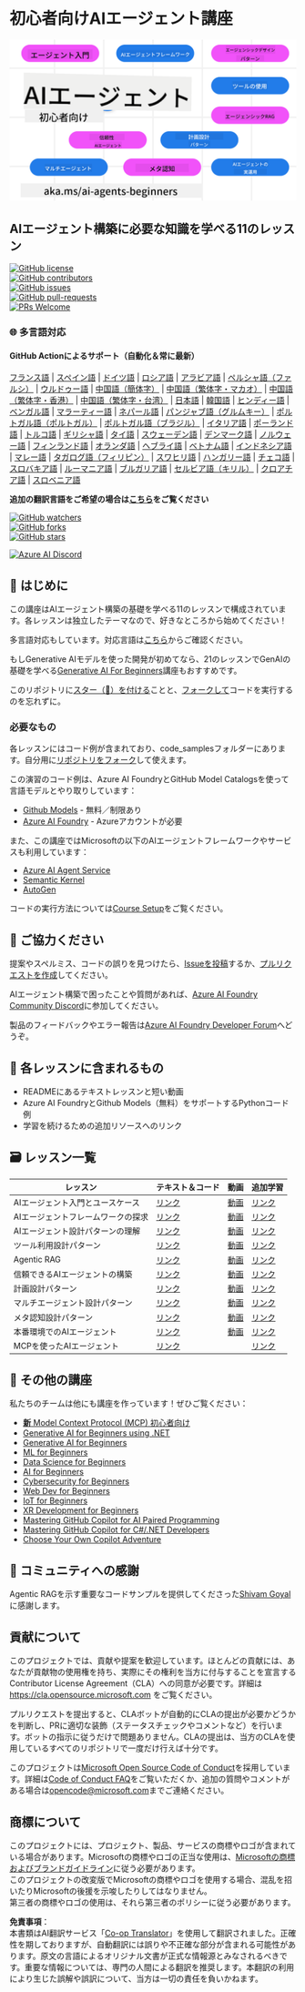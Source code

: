 <!--
CO_OP_TRANSLATOR_METADATA:
{
  "original_hash": "b06f16d6944fab788df1db7638d0edaa",
  "translation_date": "2025-07-12T08:32:30+00:00",
  "source_file": "README.md",
  "language_code": "ja"
}
-->
# 初心者向けAIエージェント講座

![Generative AI For Beginners](../../translated_images/repo-thumbnail.083b24afed61b6dd27a7fc53798bebe9edf688a41031163a1fca9f61c64d63ec.ja.png)

## AIエージェント構築に必要な知識を学べる11のレッスン

[![GitHub license](https://img.shields.io/github/license/microsoft/ai-agents-for-beginners.svg)](https://github.com/microsoft/ai-agents-for-beginners/blob/master/LICENSE?WT.mc_id=academic-105485-koreyst)  
[![GitHub contributors](https://img.shields.io/github/contributors/microsoft/ai-agents-for-beginners.svg)](https://GitHub.com/microsoft/ai-agents-for-beginners/graphs/contributors/?WT.mc_id=academic-105485-koreyst)  
[![GitHub issues](https://img.shields.io/github/issues/microsoft/ai-agents-for-beginners.svg)](https://GitHub.com/microsoft/ai-agents-for-beginners/issues/?WT.mc_id=academic-105485-koreyst)  
[![GitHub pull-requests](https://img.shields.io/github/issues-pr/microsoft/ai-agents-for-beginners.svg)](https://GitHub.com/microsoft/ai-agents-for-beginners/pulls/?WT.mc_id=academic-105485-koreyst)  
[![PRs Welcome](https://img.shields.io/badge/PRs-welcome-brightgreen.svg?style=flat-square)](http://makeapullrequest.com?WT.mc_id=academic-105485-koreyst)

### 🌐 多言語対応

#### GitHub Actionによるサポート（自動化＆常に最新）

[フランス語](../fr/README.md) | [スペイン語](../es/README.md) | [ドイツ語](../de/README.md) | [ロシア語](../ru/README.md) | [アラビア語](../ar/README.md) | [ペルシャ語（ファルシ）](../fa/README.md) | [ウルドゥー語](../ur/README.md) | [中国語（簡体字）](../zh/README.md) | [中国語（繁体字・マカオ）](../mo/README.md) | [中国語（繁体字・香港）](../hk/README.md) | [中国語（繁体字・台湾）](../tw/README.md) | [日本語](./README.md) | [韓国語](../ko/README.md) | [ヒンディー語](../hi/README.md) | [ベンガル語](../bn/README.md) | [マラーティー語](../mr/README.md) | [ネパール語](../ne/README.md) | [パンジャブ語（グルムキー）](../pa/README.md) | [ポルトガル語（ポルトガル）](../pt/README.md) | [ポルトガル語（ブラジル）](../br/README.md) | [イタリア語](../it/README.md) | [ポーランド語](../pl/README.md) | [トルコ語](../tr/README.md) | [ギリシャ語](../el/README.md) | [タイ語](../th/README.md) | [スウェーデン語](../sv/README.md) | [デンマーク語](../da/README.md) | [ノルウェー語](../no/README.md) | [フィンランド語](../fi/README.md) | [オランダ語](../nl/README.md) | [ヘブライ語](../he/README.md) | [ベトナム語](../vi/README.md) | [インドネシア語](../id/README.md) | [マレー語](../ms/README.md) | [タガログ語（フィリピン）](../tl/README.md) | [スワヒリ語](../sw/README.md) | [ハンガリー語](../hu/README.md) | [チェコ語](../cs/README.md) | [スロバキア語](../sk/README.md) | [ルーマニア語](../ro/README.md) | [ブルガリア語](../bg/README.md) | [セルビア語（キリル）](../sr/README.md) | [クロアチア語](../hr/README.md) | [スロベニア語](../sl/README.md)

**追加の翻訳言語をご希望の場合は[こちら](https://github.com/Azure/co-op-translator/blob/main/getting_started/supported-languages.md)をご覧ください**

[![GitHub watchers](https://img.shields.io/github/watchers/microsoft/ai-agents-for-beginners.svg?style=social&label=Watch)](https://GitHub.com/microsoft/ai-agents-for-beginners/watchers/?WT.mc_id=academic-105485-koreyst)  
[![GitHub forks](https://img.shields.io/github/forks/microsoft/ai-agents-for-beginners.svg?style=social&label=Fork)](https://GitHub.com/microsoft/ai-agents-for-beginners/network/?WT.mc_id=academic-105485-koreyst)  
[![GitHub stars](https://img.shields.io/github/stars/microsoft/ai-agents-for-beginners.svg?style=social&label=Star)](https://GitHub.com/microsoft/ai-agents-for-beginners/stargazers/?WT.mc_id=academic-105485-koreyst)

[![Azure AI Discord](https://dcbadge.limes.pink/api/server/kzRShWzttr)](https://discord.gg/kzRShWzttr)


## 🌱 はじめに

この講座はAIエージェント構築の基礎を学べる11のレッスンで構成されています。各レッスンは独立したテーマなので、好きなところから始めてください！

多言語対応もしています。対応言語は[こちら](../..)からご確認ください。

もしGenerative AIモデルを使った開発が初めてなら、21のレッスンでGenAIの基礎を学べる[Generative AI For Beginners](https://aka.ms/genai-beginners)講座もおすすめです。

このリポジトリに[スター（🌟）を付ける](https://docs.github.com/en/get-started/exploring-projects-on-github/saving-repositories-with-stars?WT.mc_id=academic-105485-koreyst)ことと、[フォークして](https://github.com/microsoft/ai-agents-for-beginners/fork)コードを実行するのを忘れずに。

### 必要なもの

各レッスンにはコード例が含まれており、code_samplesフォルダーにあります。自分用に[リポジトリをフォーク](https://github.com/microsoft/ai-agents-for-beginners/fork)して使えます。

この演習のコード例は、Azure AI FoundryとGitHub Model Catalogsを使って言語モデルとやり取りしています：

- [Github Models](https://aka.ms/ai-agents-beginners/github-models) - 無料／制限あり  
- [Azure AI Foundry](https://aka.ms/ai-agents-beginners/ai-foundry) - Azureアカウントが必要

また、この講座ではMicrosoftの以下のAIエージェントフレームワークやサービスも利用しています：

- [Azure AI Agent Service](https://aka.ms/ai-agents-beginners/ai-agent-service)  
- [Semantic Kernel](https://aka.ms/ai-agents-beginners/semantic-kernel)  
- [AutoGen](https://aka.ms/ai-agents/autogen)

コードの実行方法については[Course Setup](./00-course-setup/README.md)をご覧ください。

## 🙏 ご協力ください

提案やスペルミス、コードの誤りを見つけたら、[Issueを投稿](https://github.com/microsoft/ai-agents-for-beginners/issues?WT.mc_id=academic-105485-koreyst)するか、[プルリクエストを作成](https://github.com/microsoft/ai-agents-for-beginners/pulls?WT.mc_id=academic-105485-koreyst)してください。

AIエージェント構築で困ったことや質問があれば、[Azure AI Foundry Community Discord](https://discord.gg/kzRShWzttr)に参加してください。

製品のフィードバックやエラー報告は[Azure AI Foundry Developer Forum](https://aka.ms/azureaifoundry/forum)へどうぞ。

## 📂 各レッスンに含まれるもの

- READMEにあるテキストレッスンと短い動画  
- Azure AI FoundryとGithub Models（無料）をサポートするPythonコード例  
- 学習を続けるための追加リソースへのリンク

## 🗃️ レッスン一覧

| **レッスン**                             | **テキスト＆コード**                                | **動画**                                                    | **追加学習**                                                                           |
|------------------------------------------|----------------------------------------------------|------------------------------------------------------------|----------------------------------------------------------------------------------------|
| AIエージェント入門とユースケース         | [リンク](./01-intro-to-ai-agents/README.md)          | [動画](https://youtu.be/3zgm60bXmQk?si=z8QygFvYQv-9WtO1)    | [リンク](https://aka.ms/ai-agents-beginners/collection?WT.mc_id=academic-105485-koreyst) |
| AIエージェントフレームワークの探求       | [リンク](./02-explore-agentic-frameworks/README.md)  | [動画](https://youtu.be/ODwF-EZo_O8?si=Vawth4hzVaHv-u0H)    | [リンク](https://aka.ms/ai-agents-beginners/collection?WT.mc_id=academic-105485-koreyst) |
| AIエージェント設計パターンの理解         | [リンク](./03-agentic-design-patterns/README.md)     | [動画](https://youtu.be/m9lM8qqoOEA?si=BIzHwzstTPL8o9GF)    | [リンク](https://aka.ms/ai-agents-beginners/collection?WT.mc_id=academic-105485-koreyst) |
| ツール利用設計パターン                   | [リンク](./04-tool-use/README.md)                    | [動画](https://youtu.be/vieRiPRx-gI?si=2z6O2Xu2cu_Jz46N)    | [リンク](https://aka.ms/ai-agents-beginners/collection?WT.mc_id=academic-105485-koreyst) |
| Agentic RAG                             | [リンク](./05-agentic-rag/README.md)                 | [動画](https://youtu.be/WcjAARvdL7I?si=gKPWsQpKiIlDH9A3)    | [リンク](https://aka.ms/ai-agents-beginners/collection?WT.mc_id=academic-105485-koreyst) |
| 信頼できるAIエージェントの構築           | [リンク](./06-building-trustworthy-agents/README.md) | [動画](https://youtu.be/iZKkMEGBCUQ?si=jZjpiMnGFOE9L8OK )   | [リンク](https://aka.ms/ai-agents-beginners/collection?WT.mc_id=academic-105485-koreyst) |
| 計画設計パターン                         | [リンク](./07-planning-design/README.md)             | [動画](https://youtu.be/kPfJ2BrBCMY?si=6SC_iv_E5-mzucnC)    | [リンク](https://aka.ms/ai-agents-beginners/collection?WT.mc_id=academic-105485-koreyst) |
| マルチエージェント設計パターン           | [リンク](./08-multi-agent/README.md)                 | [動画](https://youtu.be/V6HpE9hZEx0?si=rMgDhEu7wXo2uo6g)    | [リンク](https://aka.ms/ai-agents-beginners/collection?WT.mc_id=academic-105485-koreyst) |
| メタ認知設計パターン                     | [リンク](./09-metacognition/README.md)               | [動画](https://youtu.be/His9R6gw6Ec?si=8gck6vvdSNCt6OcF)    | [リンク](https://aka.ms/ai-agents-beginners/collection?WT.mc_id=academic-105485-koreyst) |
| 本番環境でのAIエージェント               | [リンク](./10-ai-agents-production/README.md)        | [動画](https://youtu.be/l4TP6IyJxmQ?si=31dnhexRo6yLRJDl)    | [リンク](https://aka.ms/ai-agents-beginners/collection?WT.mc_id=academic-105485-koreyst) |
| MCPを使ったAIエージェント                | [リンク](./11-mcp/README.md)                         |                                                            | [リンク](https://aka.ms/mcp-for-beginners)                                             |

## 🎒 その他の講座

私たちのチームは他にも講座を作っています！ぜひご覧ください：

- [**新** Model Context Protocol (MCP) 初心者向け](https://github.com/microsoft/mcp-for-beginners?WT.mc_id=academic-105485-koreyst)
- [Generative AI for Beginners using .NET](https://github.com/microsoft/Generative-AI-for-beginners-dotnet?WT.mc_id=academic-105485-koreyst)
- [Generative AI for Beginners](https://github.com/microsoft/generative-ai-for-beginners?WT.mc_id=academic-105485-koreyst)
- [ML for Beginners](https://aka.ms/ml-beginners?WT.mc_id=academic-105485-koreyst)
- [Data Science for Beginners](https://aka.ms/datascience-beginners?WT.mc_id=academic-105485-koreyst)
- [AI for Beginners](https://aka.ms/ai-beginners?WT.mc_id=academic-105485-koreyst)
- [Cybersecurity for Beginners](https://github.com/microsoft/Security-101??WT.mc_id=academic-96948-sayoung)
- [Web Dev for Beginners](https://aka.ms/webdev-beginners?WT.mc_id=academic-105485-koreyst)
- [IoT for Beginners](https://aka.ms/iot-beginners?WT.mc_id=academic-105485-koreyst)
- [XR Development for Beginners](https://github.com/microsoft/xr-development-for-beginners?WT.mc_id=academic-105485-koreyst)
- [Mastering GitHub Copilot for AI Paired Programming](https://aka.ms/GitHubCopilotAI?WT.mc_id=academic-105485-koreyst)
- [Mastering GitHub Copilot for C#/.NET Developers](https://github.com/microsoft/mastering-github-copilot-for-dotnet-csharp-developers?WT.mc_id=academic-105485-koreyst)
- [Choose Your Own Copilot Adventure](https://github.com/microsoft/CopilotAdventures?WT.mc_id=academic-105485-koreyst)

## 🌟 コミュニティへの感謝

Agentic RAGを示す重要なコードサンプルを提供してくださった[Shivam Goyal](https://www.linkedin.com/in/shivam2003/)に感謝します。

## 貢献について

このプロジェクトでは、貢献や提案を歓迎しています。ほとんどの貢献には、あなたが貢献物の使用権を持ち、実際にその権利を当方に付与することを宣言するContributor License Agreement（CLA）への同意が必要です。詳細は  
<https://cla.opensource.microsoft.com> をご覧ください。

プルリクエストを提出すると、CLAボットが自動的にCLAの提出が必要かどうかを判断し、PRに適切な装飾（ステータスチェックやコメントなど）を行います。ボットの指示に従うだけで問題ありません。CLAの提出は、当方のCLAを使用しているすべてのリポジトリで一度だけ行えば十分です。

このプロジェクトは[Microsoft Open Source Code of Conduct](https://opensource.microsoft.com/codeofconduct/)を採用しています。詳細は[Code of Conduct FAQ](https://opensource.microsoft.com/codeofconduct/faq/)をご覧いただくか、追加の質問やコメントがある場合は[opencode@microsoft.com](mailto:opencode@microsoft.com)までご連絡ください。

## 商標について

このプロジェクトには、プロジェクト、製品、サービスの商標やロゴが含まれている場合があります。Microsoftの商標やロゴの正当な使用は、[Microsoftの商標およびブランドガイドライン](https://www.microsoft.com/legal/intellectualproperty/trademarks/usage/general)に従う必要があります。  
このプロジェクトの改変版でMicrosoftの商標やロゴを使用する場合、混乱を招いたりMicrosoftの後援を示唆したりしてはなりません。  
第三者の商標やロゴの使用は、それら第三者のポリシーに従う必要があります。

**免責事項**：  
本書類はAI翻訳サービス「[Co-op Translator](https://github.com/Azure/co-op-translator)」を使用して翻訳されました。正確性を期しておりますが、自動翻訳には誤りや不正確な部分が含まれる可能性があります。原文の言語によるオリジナル文書が正式な情報源とみなされるべきです。重要な情報については、専門の人間による翻訳を推奨します。本翻訳の利用により生じた誤解や誤訳について、当方は一切の責任を負いかねます。